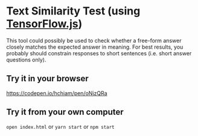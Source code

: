 # Text Similarity Test (using [TensorFlow.js](https://github.com/hchiam/learning-tensorflow))

This tool could possibly be used to check whether a free-form answer closely matches the expected answer in meaning. For best results, you probably should constrain responses to short sentences (i.e. short answer questions only).

## Try it in your browser

<https://codepen.io/hchiam/pen/oNjzQRa>

## Try it from your own computer

`open index.html` or `yarn start` or `npm start`
